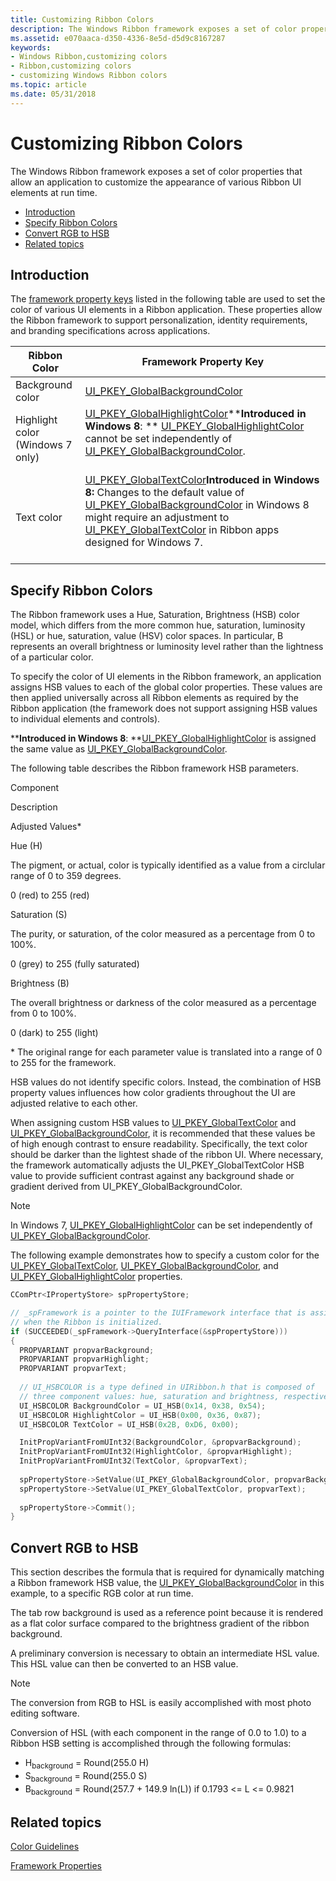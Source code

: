 ```yaml
---
title: Customizing Ribbon Colors
description: The Windows Ribbon framework exposes a set of color properties that allow an application to customize the appearance of various Ribbon UI elements at run time.
ms.assetid: e070aaca-d350-4336-8e5d-d5d9c8167287
keywords:
- Windows Ribbon,customizing colors
- Ribbon,customizing colors
- customizing Windows Ribbon colors
ms.topic: article
ms.date: 05/31/2018
---
```


# Customizing Ribbon Colors

The Windows Ribbon framework exposes a set of color properties that allow an application to customize the appearance of various Ribbon UI elements at run time.

-   [Introduction](#introduction)
-   [Specify Ribbon Colors](#specify-ribbon-colors)
-   [Convert RGB to HSB](#convert-rgb-to-hsb)
-   [Related topics](#related-topics)

## Introduction

The [framework property keys](windowsribbon-reference-properties-framework.md) listed in the following table are used to set the color of various UI elements in a Ribbon application. These properties allow the Ribbon framework to support personalization, identity requirements, and branding specifications across applications.

| Ribbon Color                     | Framework Property Key                                                                                                                                                                                                                                                                                                                                                                                                                                                 |
|----------------------------------|------------------------------------------------------------------------------------------------------------------------------------------------------------------------------------------------------------------------------------------------------------------------------------------------------------------------------------------------------------------------------------------------------------------------------------------------------------------------|
| Background color                 | [UI\_PKEY\_GlobalBackgroundColor](windowsribbon-reference-properties-uipkey-globalbackgroundcolor.md)                                                                                                                                                                                                                                                                                                                                                                 |
| Highlight color (Windows 7 only) | [UI\_PKEY\_GlobalHighlightColor](windowsribbon-reference-properties-uipkey-globalhighlightcolor.md)****Introduced in Windows 8**:  ** [UI\_PKEY\_GlobalHighlightColor](windowsribbon-reference-properties-uipkey-globalhighlightcolor.md) cannot be set independently of [UI\_PKEY\_GlobalBackgroundColor](windowsribbon-reference-properties-uipkey-globalbackgroundcolor.md).<br/> <br/>                                                              |
| Text color                       | [UI\_PKEY\_GlobalTextColor](windowsribbon-reference-properties-uipkey-globaltextcolor.md)****Introduced in Windows 8**:** Changes to the default value of [UI\_PKEY\_GlobalBackgroundColor](windowsribbon-reference-properties-uipkey-globalbackgroundcolor.md) in Windows 8 might require an adjustment to [UI\_PKEY\_GlobalTextColor](windowsribbon-reference-properties-uipkey-globaltextcolor.md) in Ribbon apps designed for Windows 7.<br/> <br/> |



 

## Specify Ribbon Colors

The Ribbon framework uses a Hue, Saturation, Brightness (HSB) color model, which differs from the more common hue, saturation, luminosity (HSL) or hue, saturation, value (HSV) color spaces. In particular, B represents an overall brightness or luminosity level rather than the lightness of a particular color.

To specify the color of UI elements in the Ribbon framework, an application assigns HSB values to each of the global color properties. These values are then applied universally across all Ribbon elements as required by the Ribbon application (the framework does not support assigning HSB values to individual elements and controls).

****Introduced in Windows 8**:  **[UI\_PKEY\_GlobalHighlightColor](windowsribbon-reference-properties-uipkey-globalhighlightcolor.md) is assigned the same value as [UI\_PKEY\_GlobalBackgroundColor](windowsribbon-reference-properties-uipkey-globalbackgroundcolor.md).

The following table describes the Ribbon framework HSB parameters.



Component

Description

Adjusted Values\*

Hue (H)

The pigment, or actual, color is typically identified as a value from a circlular range of 0 to 359 degrees.

0 (red) to 255 (red)

Saturation (S)

The purity, or saturation, of the color measured as a percentage from 0 to 100%.

0 (grey) to 255 (fully saturated)

Brightness (B)

The overall brightness or darkness of the color measured as a percentage from 0 to 100%.

0 (dark) to 255 (light)

\* The original range for each parameter value is translated into a range of 0 to 255 for the framework.



 

HSB values do not identify specific colors. Instead, the combination of HSB property values influences how color gradients throughout the UI are adjusted relative to each other.

When assigning custom HSB values to [UI\_PKEY\_GlobalTextColor](windowsribbon-reference-properties-uipkey-globaltextcolor.md) and [UI\_PKEY\_GlobalBackgroundColor](windowsribbon-reference-properties-uipkey-globalbackgroundcolor.md), it is recommended that these values be of high enough contrast to ensure readability. Specifically, the text color should be darker than the lightest shade of the ribbon UI. Where necessary, the framework automatically adjusts the UI\_PKEY\_GlobalTextColor HSB value to provide sufficient contrast against any background shade or gradient derived from UI\_PKEY\_GlobalBackgroundColor.

> [!Note]  
> In Windows 7, [UI\_PKEY\_GlobalHighlightColor](windowsribbon-reference-properties-uipkey-globalhighlightcolor.md) can be set independently of [UI\_PKEY\_GlobalBackgroundColor](windowsribbon-reference-properties-uipkey-globalbackgroundcolor.md).

 

The following example demonstrates how to specify a custom color for the [UI\_PKEY\_GlobalTextColor](windowsribbon-reference-properties-uipkey-globaltextcolor.md), [UI\_PKEY\_GlobalBackgroundColor](windowsribbon-reference-properties-uipkey-globalbackgroundcolor.md), and [UI\_PKEY\_GlobalHighlightColor](windowsribbon-reference-properties-uipkey-globalhighlightcolor.md) properties.


```C++
CComPtr<IPropertyStore> spPropertyStore;

// _spFramework is a pointer to the IUIFramework interface that is assigned 
// when the Ribbon is initialized.
if (SUCCEEDED(_spFramework->QueryInterface(&spPropertyStore)))
{
  PROPVARIANT propvarBackground;
  PROPVARIANT propvarHighlight;
  PROPVARIANT propvarText;
 
  // UI_HSBCOLOR is a type defined in UIRibbon.h that is composed of 
  // three component values: hue, saturation and brightness, respectively.
  UI_HSBCOLOR BackgroundColor = UI_HSB(0x14, 0x38, 0x54);
  UI_HSBCOLOR HighlightColor = UI_HSB(0x00, 0x36, 0x87);
  UI_HSBCOLOR TextColor = UI_HSB(0x2B, 0xD6, 0x00);

  InitPropVariantFromUInt32(BackgroundColor, &propvarBackground);
  InitPropVariantFromUInt32(HighlightColor, &propvarHighlight);
  InitPropVariantFromUInt32(TextColor, &propvarText);
 
  spPropertyStore->SetValue(UI_PKEY_GlobalBackgroundColor, propvarBackground);
  spPropertyStore->SetValue(UI_PKEY_GlobalTextColor, propvarText);
 
  spPropertyStore->Commit();
}
```



## Convert RGB to HSB

This section describes the formula that is required for dynamically matching a Ribbon framework HSB value, the [UI\_PKEY\_GlobalBackgroundColor](windowsribbon-reference-properties-uipkey-globalbackgroundcolor.md) in this example, to a specific RGB color at run time.

The tab row background is used as a reference point because it is rendered as a flat color surface compared to the brightness gradient of the ribbon background.

A preliminary conversion is necessary to obtain an intermediate HSL value. This HSL value can then be converted to an HSB value.

> [!Note]  
> The conversion from RGB to HSL is easily accomplished with most photo editing software.

 

Conversion of HSL (with each component in the range of 0.0 to 1.0) to a Ribbon HSB setting is accomplished through the following formulas:

-   H<sub>background</sub> = Round(255.0 H)
-   S<sub>background</sub> = Round(255.0 S)
-   B<sub>background</sub> = Round(257.7 + 149.9 ln(L)) if 0.1793 <= L <= 0.9821

## Related topics

<dl> <dt>

[Color Guidelines](https://msdn.microsoft.com/library/aa511283.aspx)
</dt> <dt>

[Framework Properties](windowsribbon-reference-properties-framework.md)
</dt> </dl>

 

 





